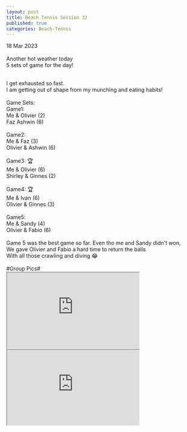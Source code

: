 ```yaml
---
layout: post
title: Beach Tennis Session 32
published: true
categories: Beach-Tennis
---
```

18 Mar 2023
<br>
<br>
Another hot weather today
<br>
5 sets of game for the day!
<!--more-->
<br>
I get exhausted so fast.
<br>
I am getting out of shape from my munching and eating habits!
<br>
<br>
Game Sets:
<br>
Game1:
<br>
Me & Olivier (2)
<br>
Faz Ashwin (6)
<br>
<br>
Game2:
<br>
Me & Faz (3)
<br>
Olivier & Ashwin (6)
<br>
<br>
Game3: 🏆
<br>
Me & Olivier (6)
<br>
Shirley & Ginnes (2)
<br>
<br>
Game4: 🏆
<br>
Me & Ivan (6)
<br>
Olivier & Ginnes (3)
<br>
<br>
Game5:
<br>
Me & Sandy (4)
<br>
Olivier & Fabio (6)
<br>
<br>
Game 5 was the best game so far. Even tho me and Sandy didn't won, 
<br>
We gave Olivier and Fabio a hard time to return the balls 
<br>
With all those crawling and diving 😂
<br>
<br>
#Group Pics#
<br>
<iframe src="https://drive.google.com/file/d/1Mc_k6_0POLyHaTPcZtvEjRbaboo3ZE2H/preview" width="350" height="200" allow="autoplay"></iframe>
<iframe src="https://drive.google.com/file/d/1bIQfAgj-GqxtnCzXcMD1GgdOubMowJFR/preview" width="350" height="200" allow="autoplay"></iframe>
